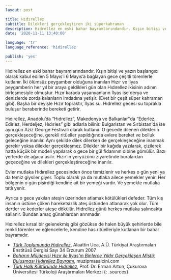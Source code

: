 ```yaml
---
layout: post

title: Hıdırellez
subtitle: Dilekleri gerçekleştiren iki süperkahraman
description: Hıdrellez en eski bahar bayramlarındandır. Kışın bitişi ve yazın başlangıcı olarak kabul edilen 5 Mayıs’ı 6 Mayıs’a bağlayan gece çeşitli törenlerle kutlanır. İki ölümsüz peygamber olduğuna inanılan Hızır ve İlyas peygamberin her yıl bir araya geldikleri gün olan Hıdrellez ikisinin adının birleşmesiyle olmuştur.
date: '2020-11-11 13:40:00'

language: 'tr'
language_reference: 'hidirellez'

publish: 'yes'
---
```


Hıdırellez en eski bahar bayramlarındandır. Kışın bitişi ve yazın başlangıcı olarak kabul edilen 5 Mayıs’ı 6 Mayıs’a bağlayan gece çeşitli törenlerle kutlanır. İki ölümsüz peygamber olduğuna inanılan Hızır ve İlyas peygamberin her yıl bir araya geldikleri gün olan Hıdırellez ikisinin adının birleşmesiyle olmuştur. Hızır karada yaşanyanların İlyas ise derya ve denizlerde zorda kalanların imdadına yetişir. (Evet bir çeşit süper kahraman gibi). Başka bir deyişle Hızır topraktır, İlyas su. Hıdrellez gecesi su toprakla buluşur beraberinde bereketi getirir.

Hıdırellez, Anadolu’da “Hıdrellez”, Makedonya ve Balkanlar’’da “Ederlez, Edirlez, Herdeljez, Hıdırles” gibi adlarla bilinir.  Bulgaristan ve Sırbistan'da ise aynı gün Aziz George Festivali olarak kutlanır.
O gecede dilenen dileklerin gerçekleşeceğine, gerekli ritüeller yapıldığında evlere bereket ve bolluk geleceğine inanılır. Aynı şekilde dilek dilerken de gerçekleşeceğine inanmak gerekir yoksa dilekler gerçekleşmez. Dilekler bir kağıda yazılarak, çizilerek hatta küçük bir modeli yapılarak o gece bir gül fidanının dibine gömülür. Bazı yerlerde de ağaca asılır. Hızır’ın yeryüzünü ziyaretinde buralardan geçeceğine ve dilekleri gerçekleştireceğine inanılır.

Evler mutlaka Hıdırellez gecesinden önce temizlenir ve herkes o gün yeni ya da temiz giysiler giyer. Toplu olarak ya da mutlaka ailece yemekler yenir. Her bölgenin o gün pişirdiği kendine ait bir yemeği vardır. Ve yemekte mutlaka tatlı yenir.

Ayrıca o gece yakılan ateşin üzerinden atlamak kötülükleri defeder. Tüm kış insanın üstüne çöken hareketsizlik ateş üstünden atlanarak yok olur. Tüm dertler ve kederler ateşe dökülür.
Hıdrellez günü herkes mutlaka salıncakta sallanır. Bundan amaç günahlardan arınmadır.

Hıdırellez kırsal bir gelenekmiş gibi gözükse de halen büyük şehirlerde bile renkli törenler ve eğlencelerle, kendine has ritüelleriyle kutlanan bir bahar bayramıdır.


+ *[Türk Toplumunda Hıdırellez](https://dergipark.org.tr/tr/download/article-file/33076)*, Alaattin Uca, A.Ü. Türkiyat Araştırmaları Enstitüsü Dergisi Sayı 34 Erzurum 2007
+ *[Baharın Müjdecisi Hızır ile İlyas’ın Binlerce Yıldır Gerçekleşen Mistik Buluşması Hıdırellez Bayramı](https://muzipmasalcini.com/baharin-mujdecisi-hizir-ile-ilyasin-binlerce-yildir/)*, muzipmasalcini.com
+ *[Türk Halk Kültüründe Hıdrellez](http://turkoloji.cu.edu.tr/HALKBILIM/erman_artun_turk_halk_kulturunde_hidrellez.pdf)*, Prof. Dr. Erman Artun, Çukurova Üniversitesi Türkoloji Araştırmaları Merkezi
{: .sources}
